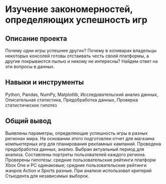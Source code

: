 # Изучение закономерностей, определяющих успешность игр
## Описание проекта
Почему одни игры успешнее других? Почему в холиварах владельцы некоторых консолей готовы отстаивать честь своей платформы, а другие покрываются пылью и никому не интересны? Найдем ответ на эти вопросы в данных.
## Навыки и инструменты
Python, Pandas, NumPy, Matplotlib, Исследовательский анализ данных, Описательная статистика, Предобработка данных, Проверка статистических гипотез
## Общий вывод
Выявлены параметры, определяющие успешность игры в разных регионах мира. На основании этого подготовлен отчет для магазина компьютерных игр для планирования рекламных кампаний. Проведена предобработка данных, анализ. Выбран актуальный период для анализа. Составлены портреты пользователей каждого региона. Проверены гипотезы: средние пользовательские рейтинги платформ Xbox One и PC одинаковые; средние пользовательские рейтинги жанров Action и Sports разные. При анализе использовал критерий Стьюдента для независимых выборок.
